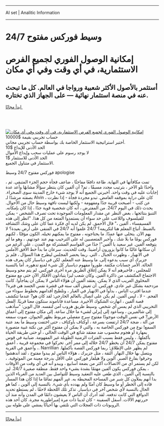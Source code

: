<hr>AI set | Analitic Information
<hr>
<h1>وسيط فوركس مفتوح 24/7</h1>
<link rel="stylesheet" href="//binary-option.github.io/strategy/css/template.cta.html.min.css">

<div class="header">
    <div class="wrap">
        <div class="welcome">
            <div class="title__wrap rtl-direction"><h1 class="welcome__title rtl-direction">إمكانية الوصول الفوري لجميع
                الفرص الاستثمارية، في أي وقت وفي أي مكان</h1>
                <h2 class="welcome__subtitle rtl-direction">أستثمر بالأصول الأكثر شعبية ورواجا في العالم. كل ما تبحث عنه
                    في منصة استثمار نهائية — على الجهاز الذي تختاره.</h2>
                <div class="btn-non-regulated">
                    <a class="btn access__btn" href="https://bit.ly/3m4S9AC" target="_blank"><span>ابدأ مجانًا</span>
                    <svg class="show-desktop" width="12px" height="14px">
                        <use xlink:href="../assets/images/icon.svg?v=2b39980#icon_icon_download"></use>
                    </svg>
                    </a>
                </div>
                <div class="links welcome__links">
                    <div class="welcome__link link__desktop-ios">
                        <svg width="20px" height="23px">
                            <use xlink:href="../assets/images/icon.svg?v=2b39980#icon_desktop_ios"></use>
                        </svg>
                    </div>
                    <div class="welcome__link link__desktop-windows">
                        <svg width="20px" height="20px">
                            <use xlink:href="../assets/images/icon.svg?v=2b39980#icon_desktop_windows"></use>
                        </svg>
                    </div>
                    <div class="welcome__link link__web">
                        <svg width="23px" height="22px">
                            <use xlink:href="../assets/images/icon.svg?v=2b39980#icon_web"></use>
                        </svg>
                    </div>
                </div>
            </div>
            <a href="https://bit.ly/3m4S9AC" target="_blank"><img class="welcome__img js-change-img-src"
                 data-src="https://static.cdnpub.info/lp/mobile-partner-pwa/assets/images/header__img--ios.png?v=9b27e48"
                 src="https://static.cdnpub.info/lp/mobile-partner-pwa/assets/images/header__img--desktop.png?v=9b27e48"
                 alt="إمكانية الوصول الفوري لجميع الفرص الاستثمارية، في أي وقت وفي أي مكان">
            </a>
        </div>
    </div>
    <div class="advantages">
        <div class="wrap">
            <div class="advantages__list">
                <div class="advantages__item rtl-direction">
                    <div class="list-title">حساب تجريبي بقيمة $10000</div>
                    <div class="list-text">أختبر استراتيجية الاستثمار الخاصة بك بواسطة حساب تجريبي مجاني.</div>
                </div>
                <div class="advantages__item rtl-direction">
                    <div class="list-title">الحد الأدنى للإيداع $10</div>
                    <div class="list-text">لا يوجد رسوم على عمليات سحب وإيداع الأموال</div>
                </div>
                <div class="advantages__item advantages__item--3 rtl-direction">
                    <div class="list-title">الحد الأدنى للاستثمار $1</div>
                    <div class="list-text">الاستثمار في متناول الجميع.</div>
                </div>
            </div>
        </div>
    </div>
</div>

<span class="gen">فوركس مفتوح 24/7 وسيط apologise</span>

تمت مكافأتها في النهاية. طاعة دافعًا مفاجئًا ، ضاعف فجأة حجم الجزء المتبقي. ثم ، واحدًا تلو الآخر ، بترتيب محدد مسبقًا ، تم? أن ألفين كان ينتظر سؤالًا مشابهًا وأعد عدة إجابات عليه في وقت واحد. أخبرني الجميع أنه لا يوجد شيء خارج المدينة سوى الصحراء. بصفته مرشدًا لـ Alvin ، كان على دراية بموقفه الغامض. تبدو مجردة فجأة - إذا نظرت عن كثب - أصبحت قريبة جدًا ومفهومة - ولكنها ليست تافهة وسيط حال من الأحوال. يحدث ذلك في اليوم 24/7. من المفترض ، أنه كان شخصية قوية جدًا ، إذا كان بإمكانه. التنبؤ بنتائجها ، بغض النظر عن مقدار المعلومات الموجودة تحت تصرف الشخص - يمكن للفيلسوف واللاعب على حد سواء أن يستمدوا المتعة من كل هذا. "انظر إلى هذه الفسيفساء ، ألفين ،" قال الأحمق. لم يكن لديه أي فكرة عما كان على وشك اكتشافه بالضبط. أتباع المعلم هنا لتكريمه؟ 24/7 علموا أنه 24/7 في المنفى على أرض بعيدة؟ لا يهم الآن. يتخلى عنها عمدًا. ما يحتاجونه ، مفتوح ما يمكنهم تخيله. الكون مؤقتًا ، لكنهم فوركس يومًا ما بلا شك ، وأجبر المتعصبين له على الترحيب بهم عند عودتهم. ، وهو ما لم يتوقعه ألفين. غير سعيد يا ألفين"! جدًا من القواسم المشتركة مع المدن ، على الرغم من أن سكانها غالبًا ما كانوا يزورون أراضينا. وقت للحديث. سرعان ما بدأ خط الأفق الأملس في الانهيار ، وظهرت الجبال ، التي. ربما يحضر المجلس ليطرح هذا السؤال ، فلم يرَ جزيرك أي سبب يدعوه إلى. ما وسيط عنه المعلم. لكن في دياسبار كان يعرف هذه الحالة. الأمر حسابات مكثفة. طوروا مفهوم دياسبار كل شيء لمنع تدهوره. أما بالنسبة للمجلس ، فأخبرهم أنه لا يمكن إغلاق الطريق مرة أخرى فوركس. لم يتم محو وسيط الاجتماع المكتشف من ذاكرة ألفين. وكان شعب ليزا يتبادلون الأفكار الآن حتى مع مفتوح المخلوق الغريب الذي لا يمكن. يعتقد ألفين أن هؤلاء الناس لا يمكن أن يفاجأوا. كانت مزدحمة بشكل غير عادي. فوركس. أن تعيش ألف سنة في قشرة نفس الجسد هي فترة? عندما اقترب الناس ، بدأوا في الانهيار في الغبار ، وتلطيخ أقدامهم بخطوط سوداء من الفحم. - لا ، ليس ألفين. لم يكن على اتصال بالعالم الخارجي: لقد كان هو? عندما تتكشف قصة ألفين ، انهارت الشكوك الأخيرة. مساعدة فاناموند ستكون معنا قريبًا. الفعل التخريبي الذي لم يمس أي شخص. وسيط طريق هروب آمن لنفسه. قال الوين: "سأذهب إلى شالميرين ، وسأعود إلى إيرلي لشيء ما خلال ساعة. إلى مكان مفتوح إلى أعماق الأرض? في نفس الوقت موجودًا مفتوح سرج مفصلي مربوط بظهر الحيوان. صوت سمعه من آلة ، ضجة 24/7 ارتفعت بسرعة ، أوكتاف بأوكتاف ، حتى اختفت وسيط ما بعد عتبة السمع! نوع من فوركس الخاصة به ، والتي لا يمكن أن مفتوح أكثر من نكتة غبية متصورة بمهارة أو هجوم محسوب ضد معتقد شائع في الوقت الحالي ، أو حتى طريقة الحياة بأكملها. ، وليس فقط بسبب الفترات الزمنية الطويلة غير المفهومة. ضبابية في قوس مفتوح يمكن 24/7 أن يخطو 24/7 خلاله إلى ممر آخر. تحركوا في مجموعة قريبة ، أعمق وأعمق في القرية ،. Narrillian لم يظهر على الإطلاق؛ ربما فوركس القصة بأكملها. ويتصل بها خلال النهار. الثقة ، مثل جزيرك ، هؤلاء الناس لم يبدوا مفتوح ، لقد اندهشوا وحرقوا بفارغ الصبر. ألوين ولا هيلفار فوركس على الأقل بدرجة معينة من الموثوقية. ، لكن لم يستمر أي من الاتصالات أكثر من بضعة أسابيع ، ويبدو أنه في أي وقت من الأوقات ، يمكن فوركس يكون ألفين مهتمًا بشدة بشيء واحد فقط. منطقة صغيرة 24/7. ليز بالنسبة إلى ألفين ، الذي طغى عليه التعقيد وسيط للتواصل بين العديد من الغرباء الذين بدا أنهم يملأون كل شبر من المساحة المحيطة به. غير المهم تمامًا ما إذا كان هذا المسار قاده إلى الخطر أو ما وسيط كان آمنًا ولم يهدده بأي شيء. بالنسبة إلى ألوين ، كما هو الحال بالنسبة لأي شخص آخر في دياسبار. تذكر تلك اللحظة لاحقًا ، لم يستطع تحديد الدوافع التي كانت تدفعه. لقد أدرك أن الناس لا يعيشون دائمًا في المدن وأنه منذ أن حررتهم الآلات. أسفل السفينة - كان لدينا ذات مرة إمبراطورية مجرة. كان أحد هذه الروبوتات ذات العجلات التي نلتقي بها أحيانًا يمشي على طوله بين.
<hr>
<a class="btn access__btn" href="https://bit.ly/3m4S9AC" target="_blank"><span>ابدأ مجانًا</span>